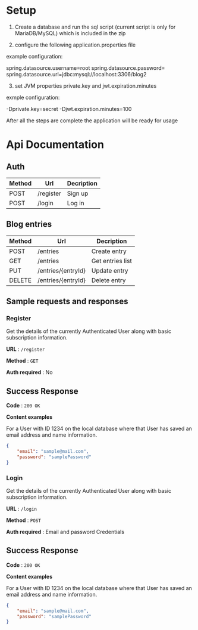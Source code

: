

# Setup

1. Create a database and run the sql script (current script is only for MariaDB/MySQL) which is included in the zip

2. configure the following application.properties file

example configuration:

spring.datasource.username=root
spring.datasource.password=
spring.datasource.url=jdbc:mysql://localhost:3306/blog2

3. set JVM properties private.key and jwt.expiration.minutes

exmple configuration:

-Dprivate.key=secret
-Djwt.expiration.minutes=100

After all the steps are complete the application will be ready for usage

# Api Documentation

## Auth

| Method | Url       | Decription |
| ------ | --------- | ---------- |
| POST   | /register | Sign up    | 
| POST   | /login    | Log in     |

## Blog entries

| Method | Url                | Decription       | 
| ------ | -------------------| -----------------| 
| POST   | /entries           | Create entry     | 
| GET    | /entries           | Get entries list |
| PUT    | /entries/{entryId} | Update entry     |
| DELETE | /entries/{entryId} | Delete entry     |



## Sample requests and responses

### Register

Get the details of the currently Authenticated User along with basic
subscription information.

**URL** : `/register`

**Method** : `GET`

**Auth required** : No

## Success Response

**Code** : `200 OK`

**Content examples**

For a User with ID 1234 on the local database where that User has saved an
email address and name information.

```json
{
    "email": "sample@mail.com",
    "password": "samplePassword"
}
```
### Login

Get the details of the currently Authenticated User along with basic
subscription information.

**URL** : `/login`

**Method** : `POST`

**Auth required** : Email and password Credentials

## Success Response

**Code** : `200 OK`

**Content examples**

For a User with ID 1234 on the local database where that User has saved an
email address and name information.

```json
{
    "email": "sample@mail.com",
    "password": "samplePassword"
}
```
